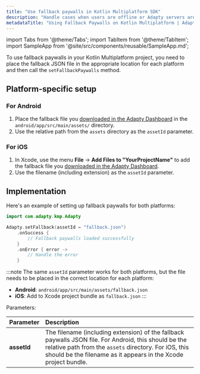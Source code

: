 ```yaml
---
title: "Use fallback paywalls in Kotlin Multiplatform SDK"
description: "Handle cases when users are offline or Adapty servers aren't available"
metadataTitle: "Using Fallback Paywalls on Kotlin Multiplatform | Adapty Docs"
---
```


import Tabs from '@theme/Tabs';
import TabItem from '@theme/TabItem';
import SampleApp from '@site/src/components/reusable/SampleApp.md';

To use fallback paywalls in your Kotlin Multiplatform project, you need to place the fallback JSON file in the appropriate location for each platform and then call the `setFallbackPaywalls` method.

## Platform-specific setup

### For Android

1. Place the fallback file you [downloaded in the Adapty Dashboard](fallback-paywalls#download-fallback-paywalls-as-a-file-in-the-adapty-dashboard) in the `android/app/src/main/assets/` directory.
2. Use the relative path from the `assets` directory as the `assetId` parameter.

### For iOS

1. In Xcode, use the menu **File** -> **Add Files to "YourProjectName"** to add the fallback file you [downloaded in the Adapty Dashboard](fallback-paywalls#download-fallback-paywalls-as-a-file-in-the-adapty-dashboard).
2. Use the filename (including extension) as the `assetId` parameter.

## Implementation

Here's an example of setting up fallback paywalls for both platforms:

```kotlin showLineNumbers
import com.adapty.kmp.Adapty

Adapty.setFallback(assetId = "fallback.json")
    .onSuccess { 
        // Fallback paywalls loaded successfully
    }
    .onError { error ->
        // Handle the error
    }
```

:::note
The same `assetId` parameter works for both platforms, but the file needs to be placed in the correct location for each platform:
- **Android**: `android/app/src/main/assets/fallback.json`
- **iOS**: Add to Xcode project bundle as `fallback.json`
:::

Parameters:

| Parameter   | Description                                                                                                                                                                       |
| :---------- |:----------------------------------------------------------------------------------------------------------------------------------------------------------------------------------|
| **assetId** | The filename (including extension) of the fallback paywalls JSON file. For Android, this should be the relative path from the `assets` directory. For iOS, this should be the filename as it appears in the Xcode project bundle. |

<SampleApp /> 